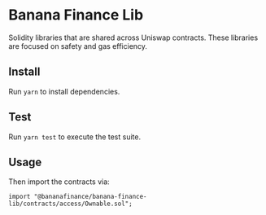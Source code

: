 # Banana Finance Lib


Solidity libraries that are shared across Uniswap contracts. These libraries are focused on safety and gas efficiency.

## Install

Run `yarn` to install dependencies.

## Test

Run `yarn test` to execute the test suite.

## Usage

Then import the contracts via:

```solidity
import "@bananafinance/banana-finance-lib/contracts/access/Ownable.sol"; 
```
